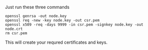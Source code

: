 Just run these three commands

    openssl genrsa -out node.key
    openssl req -new -key node.key -out csr.pem
    openssl x509 -req -days 9999 -in csr.pem -signkey node.key -out node.crt
    rm csr.pem

This will create your requred certificates and keys.
